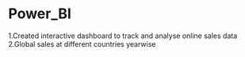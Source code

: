 # Power_BI
1.Created interactive dashboard to track and analyse online sales data
2.Global sales at different countries yearwise
